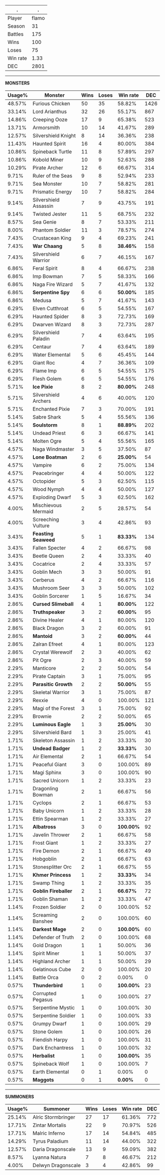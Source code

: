 .|.
|-|-
Player|flamo
Season|31
Battles|175
Wins|100
Loses|75
Win rate|1.33
DEC|2801

---
**MONSTERS**

Usage%|Monster|Wins|Loses|Win rate|DEC|
-|-|-|-|-|-|
48.57%|Furious Chicken|50|35|58.82%|1426|
33.14%|Lord Arianthus|32|26|55.17%|867|
14.86%|Creeping Ooze|17|9|65.38%|523|
13.71%|Armorsmith|10|14|41.67%|289|
12.57%|Silvershield Knight|8|14|36.36%|238|
11.43%|Haunted Spirit|16|4|80.00%|384|
10.86%|Spineback Turtle|11|8|57.89%|297|
10.86%|Kobold Miner|10|9|52.63%|288|
10.29%|Pirate Archer|12|6|66.67%|314|
9.71%|Ruler of the Seas|9|8|52.94%|233|
9.71%|Sea Monster|10|7|58.82%|281|
9.71%|Prismatic Energy|10|7|58.82%|284|
9.14%|Silvershield Assassin|7|9|43.75%|191|
9.14%|Twisted Jester|11|5|68.75%|232|
8.57%|Sea Genie|8|7|53.33%|211|
8.00%|Phantom Soldier|11|3|78.57%|274|
7.43%|Crustacean King|9|4|69.23%|241|
7.43%|**War Chaang**|5|8|**38.46%**|158|
7.43%|Silvershield Warrior|6|7|46.15%|167|
6.86%|Feral Spirit|8|4|66.67%|238|
6.86%|Imp Bowman|7|5|58.33%|166|
6.86%|Naga Fire Wizard|5|7|41.67%|132|
6.86%|**Serpentine Spy**|6|6|**50.00%**|185|
6.86%|Medusa|5|7|41.67%|143|
6.29%|Elven Cutthroat|6|5|54.55%|167|
6.29%|Haunted Spider|8|3|72.73%|169|
6.29%|Dwarven Wizard|8|3|72.73%|287|
6.29%|Silvershield Paladin|7|4|63.64%|195|
6.29%|Centaur|7|4|63.64%|189|
6.29%|Water Elemental|5|6|45.45%|144|
6.29%|Giant Roc|4|7|36.36%|109|
6.29%|Flame Imp|6|5|54.55%|175|
6.29%|Flesh Golem|6|5|54.55%|176|
5.71%|**Ice Pixie**|8|2|**80.00%**|248|
5.71%|Silvershield Archers|4|6|40.00%|120|
5.71%|Enchanted Pixie|7|3|70.00%|191|
5.14%|Sabre Shark|5|4|55.56%|136|
5.14%|**Soulstorm**|8|1|**88.89%**|202|
5.14%|Undead Priest|6|3|66.67%|141|
5.14%|Molten Ogre|5|4|55.56%|165|
4.57%|Naga Windmaster|3|5|37.50%|87|
4.57%|**Lone Boatman**|2|6|**25.00%**|54|
4.57%|Vampire|6|2|75.00%|134|
4.57%|Peacebringer|4|4|50.00%|122|
4.57%|Octopider|5|3|62.50%|115|
4.57%|Wood Nymph|4|4|50.00%|127|
4.57%|Exploding Dwarf|5|3|62.50%|162|
4.00%|Mischievous Mermaid|2|5|28.57%|54|
4.00%|Screeching Vulture|3|4|42.86%|93|
3.43%|**Feasting Seaweed**|5|1|**83.33%**|134|
3.43%|Fallen Specter|4|2|66.67%|98|
3.43%|Beetle Queen|2|4|33.33%|40|
3.43%|Cocatrice|2|4|33.33%|57|
3.43%|Goblin Mech|3|3|50.00%|91|
3.43%|Cerberus|4|2|66.67%|116|
3.43%|Mushroom Seer|3|3|50.00%|102|
3.43%|Goblin Sorcerer|1|5|16.67%|34|
2.86%|**Cursed Slimeball**|4|1|**80.00%**|122|
2.86%|**Truthspeaker**|3|2|**60.00%**|95|
2.86%|Divine Healer|4|1|80.00%|120|
2.86%|Black Dragon|3|2|60.00%|91|
2.86%|**Mantoid**|3|2|**60.00%**|44|
2.86%|Zalran Efreet|4|1|80.00%|123|
2.86%|Crystal Werewolf|2|3|40.00%|62|
2.86%|Pit Ogre|2|3|40.00%|59|
2.29%|Manticore|2|2|50.00%|54|
2.29%|Pirate Captain|3|1|75.00%|95|
2.29%|**Parasitic Growth**|2|2|**50.00%**|55|
2.29%|Skeletal Warrior|3|1|75.00%|87|
2.29%|Rexxie|4|0|100.00%|121|
2.29%|Magi of the Forest|3|1|75.00%|92|
2.29%|Brownie|2|2|50.00%|65|
2.29%|**Luminous Eagle**|1|3|**25.00%**|30|
2.29%|Silvershield Bard|1|3|25.00%|41|
1.71%|Skeleton Assassin|1|2|33.33%|30|
1.71%|**Undead Badger**|1|2|**33.33%**|30|
1.71%|Air Elemental|2|1|66.67%|54|
1.71%|Peaceful Giant|3|0|100.00%|89|
1.71%|Magi Sphinx|3|0|100.00%|90|
1.71%|Sacred Unicorn|1|2|33.33%|23|
1.71%|Dragonling Bowman|2|1|66.67%|56|
1.71%|Cyclops|2|1|66.67%|53|
1.71%|Baby Unicorn|1|2|33.33%|28|
1.71%|Ettin Spearman|1|2|33.33%|27|
1.71%|**Albatross**|3|0|**100.00%**|92|
1.71%|Javelin Thrower|2|1|66.67%|58|
1.71%|Frost Giant|1|2|33.33%|27|
1.71%|Fire Demon|2|1|66.67%|49|
1.71%|Hobgoblin|2|1|66.67%|63|
1.71%|Stonesplitter Orc|2|1|66.67%|55|
1.71%|**Khmer Princess**|1|2|**33.33%**|34|
1.71%|Swamp Thing|1|2|33.33%|35|
1.71%|**Goblin Fireballer**|2|1|**66.67%**|72|
1.71%|Goblin Shaman|1|2|33.33%|47|
1.14%|Frozen Soldier|2|0|100.00%|52|
1.14%|Screaming Banshee|2|0|100.00%|60|
1.14%|**Darkest Mage**|2|0|**100.00%**|60|
1.14%|Defender of Truth|2|0|100.00%|68|
1.14%|Gold Dragon|1|1|50.00%|36|
1.14%|Spirit Miner|1|1|50.00%|37|
1.14%|Highland Archer|1|1|50.00%|29|
1.14%|Gelatinous Cube|2|0|100.00%|20|
1.14%|Battle Orca|0|2|0.00%|0|
0.57%|**Thunderbird**|1|0|**100.00%**|23|
0.57%|Corrupted Pegasus|1|0|100.00%|27|
0.57%|Serpentine Mystic|1|0|100.00%|30|
0.57%|Serpentine Soldier|1|0|100.00%|33|
0.57%|Grumpy Dwarf|1|0|100.00%|29|
0.57%|Stone Golem|1|0|100.00%|26|
0.57%|Fiendish Harpy|1|0|100.00%|31|
0.57%|Dark Enchantress|1|0|100.00%|32|
0.57%|**Herbalist**|1|0|**100.00%**|35|
0.57%|Spineback Wolf|1|0|100.00%|7|
0.57%|Earth Elemental|0|1|0.00%|0|
0.57%|**Maggots**|0|1|**0.00%**|0|

---
**SUMMONERS**

Usage%|Summoner|Wins|Loses|Win rate|DEC|
-|-|-|-|-|-|
25.14%|Alric Stormbringer|27|17|61.36%|772|
17.71%|Zintar Mortalis|22|9|70.97%|526|
17.71%|Malric Inferno|17|14|54.84%|485|
14.29%|Tyrus Paladium|11|14|44.00%|322|
12.57%|Daria Dragonscale|13|9|59.09%|382|
8.57%|Lyanna Natura|7|8|46.67%|212|
4.00%|Delwyn Dragonscale|3|4|42.86%|99|
